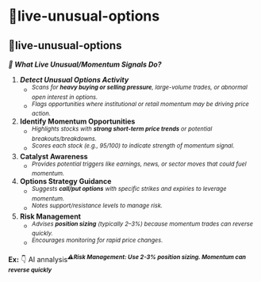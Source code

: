 # 🤖live-unusual-options

## 🤖live-unusual-options

_**🎯 What Live Unusual/Momentum Signals Do?**_

1. _**Detect Unusual Options Activity**_
   * <sup>_Scans for_</sup><sup>_&#x20;_</sup><sup>_**heavy buying or selling pressure**_</sup><sup>_, large-volume trades, or abnormal open interest in options._</sup>
   * <sup>_Flags opportunities where institutional or retail momentum may be driving price action._</sup>
2. **Identify Momentum Opportunities**
   * <sup>_Highlights stocks with_</sup><sup>_&#x20;_</sup><sup>_**strong short-term price trends**_</sup><sup>_&#x20;_</sup><sup>_or potential breakouts/breakdowns._</sup>
   * <sup>_Scores each stock (e.g., 95/100) to indicate strength of momentum signal._</sup>
3. **Catalyst Awareness**
   * <sup>_Provides potential triggers like earnings, news, or sector moves that could fuel momentum._</sup>
4. **Options Strategy Guidance**
   * <sup>_Suggests_</sup><sup>_&#x20;_</sup><sup>_**call/put options**_</sup><sup>_&#x20;_</sup><sup>_with specific strikes and expiries to leverage momentum._</sup>
   * <sup>_Notes support/resistance levels to manage risk._</sup>
5. **Risk Management**
   * <sup>_Advises_</sup><sup>_&#x20;_</sup><sup>_**position sizing**_</sup><sup>_&#x20;_</sup><sup>_(typically 2–3%) because momentum trades can reverse quickly._</sup>
   * <sup>_Encourages monitoring for rapid price changes._</sup>

**Ex:** 👇 AI annalysis<sup>_**⚠️Risk Management: Use 2-3% position sizing. Momentum can reverse quickly**_</sup>
